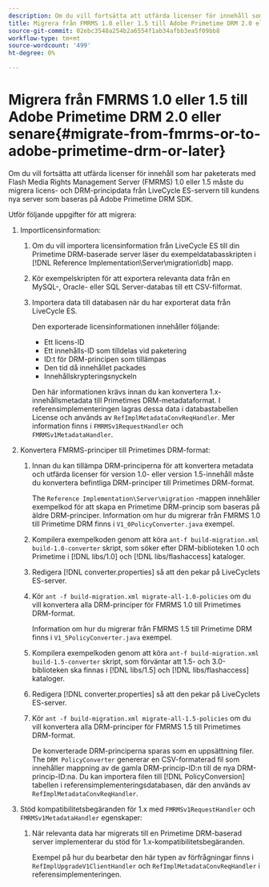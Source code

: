 ```yaml
---
description: Om du vill fortsätta att utfärda licenser för innehåll som har paketerats med Flash Media Rights Management Server (FMRMS) 1.0 eller 1.5 måste du migrera licens- och DRM-principdata från LiveCycle ES-servern till kundens nya server som baseras på Adobe Primetime DRM SDK.
title: Migrera från FMRMS 1.0 eller 1.5 till Adobe Primetime DRM 2.0 eller senare
source-git-commit: 02ebc3548a254b2a6554f1ab34afbb3ea5f09bb8
workflow-type: tm+mt
source-wordcount: '499'
ht-degree: 0%

---
```


# Migrera från FMRMS 1.0 eller 1.5 till Adobe Primetime DRM 2.0 eller senare{#migrate-from-fmrms-or-to-adobe-primetime-drm-or-later}

Om du vill fortsätta att utfärda licenser för innehåll som har paketerats med Flash Media Rights Management Server (FMRMS) 1.0 eller 1.5 måste du migrera licens- och DRM-principdata från LiveCycle ES-servern till kundens nya server som baseras på Adobe Primetime DRM SDK.

Utför följande uppgifter för att migrera:

1. Importlicensinformation:

   1. Om du vill importera licensinformation från LiveCycle ES till din Primetime DRM-baserade server läser du exempeldatabasskripten i [!DNL Reference Implementation\Server\migration\db] mapp.
   1. Kör exempelskripten för att exportera relevanta data från en MySQL-, Oracle- eller SQL Server-databas till ett CSV-filformat.
   1. Importera data till databasen när du har exporterat data från LiveCycle ES.

      Den exporterade licensinformationen innehåller följande:

      * Ett licens-ID
      * Ett innehålls-ID som tilldelas vid paketering
      * ID:t för DRM-principen som tillämpas
      * Den tid då innehållet packades
      * Innehållskrypteringsnyckeln

      Den här informationen krävs innan du kan konvertera 1.x-innehållsmetadata till Primetimes DRM-metadataformat. I referensimplementeringen lagras dessa data i databastabellen License och används av `RefImplMetadataConvReqHandler`. Mer information finns i `FMRMSv1RequestHandler` och `FMRMSv1MetadataHandler`.

1. Konvertera FMRMS-principer till Primetimes DRM-format:

   1. Innan du kan tillämpa DRM-principerna för att konvertera metadata och utfärda licenser för version 1.0- eller version 1.5-innehåll måste du konvertera befintliga DRM-principer till Primetimes DRM-format.

      The `Reference Implementation\Server\migration` -mappen innehåller exempelkod för att skapa en Primetime DRM-princip som baseras på äldre DRM-principer. Information om hur du migrerar från FMRMS 1.0 till Primetime DRM finns i `V1_0PolicyConverter.java` exempel.
   1. Kompilera exempelkoden genom att köra `ant-f build-migration.xml build-1.0-converter` skript, som söker efter DRM-biblioteken 1.0 och Primetime i [!DNL libs/1.0] och [!DNL libs/flashaccess] kataloger.

   1. Redigera [!DNL converter.properties] så att den pekar på LiveCyclets ES-server.
   1. Kör `ant -f build-migration.xml migrate-all-1.0-policies` om du vill konvertera alla DRM-principer för FMRMS 1.0 till Primetimes DRM-format.

      Information om hur du migrerar från FMRMS 1.5 till Primetime DRM finns i `V1_5PolicyConverter.java` exempel.

   1. Kompilera exempelkoden genom att köra `ant-f build-migration.xml build-1.5-converter` skript, som förväntar att 1.5- och 3.0-biblioteken ska finnas i [!DNL libs/1.5] och [!DNL libs/flashaccess] kataloger.

   1. Redigera [!DNL converter.properties] så att den pekar på LiveCyclets ES-server.
   1. Kör `ant -f build-migration.xml migrate-all-1.5-policies` om du vill konvertera alla DRM-principer för FMRMS 1.5 till Primetimes DRM-format.

      De konverterade DRM-principerna sparas som en uppsättning filer. The `DRM PolicyConverter` genererar en CSV-formaterad fil som innehåller mappning av de gamla DRM-princip-ID:n till de nya DRM-princip-ID:na. Du kan importera filen till [!DNL PolicyConversion] tabellen i referensimplementeringsdatabasen, där den används av `RefImplMetadataConvReqHandler`.

1. Stöd kompatibilitetsbegäranden för 1.x med `FMRMSv1RequestHandler` och `FMRMSv1MetadataHandler` egenskaper:

   1. När relevanta data har migrerats till en Primetime DRM-baserad server implementerar du stöd för 1.x-kompatibilitetsbegäranden.

      Exempel på hur du bearbetar den här typen av förfrågningar finns i `RefImplUpgradeV1ClientHandler` och `RefImplMetadataConvReqHandler` i referensimplementeringen.
